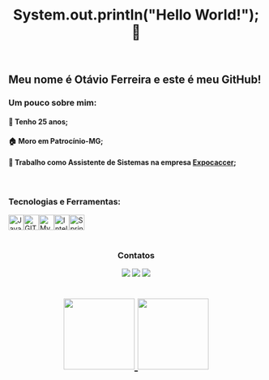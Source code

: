 #  <div align="center"> System.out.println("Hello World!");  :rocket: </div><br/>

## Meu nome é Otávio Ferreira e este é meu GitHub!

### Um pouco sobre mim: 

####  :hatching_chick: Tenho 25 anos;
####  :house: Moro em Patrocínio-MG; 
####  :office: Trabalho como Assistente de Sistemas na empresa [Expocaccer](https://expocaccer.com.br);
<br/>

### Tecnologias e Ferramentas:
<img src="https://cdn.jsdelivr.net/gh/devicons/devicon/icons/java/java-original.svg" width="30" height="30" title=Java /><img src="https://cdn.jsdelivr.net/gh/devicons/devicon/icons/git/git-plain.svg" width="30" height="30" title=GIT /><img src="https://cdn.jsdelivr.net/gh/devicons/devicon/icons/mysql/mysql-original.svg" width="30" height="30" title=MySQL /><img src="https://cdn.jsdelivr.net/gh/devicons/devicon/icons/intellij/intellij-plain.svg" width="30" height="30" title=IntelliJ /><img src="https://cdn.jsdelivr.net/gh/devicons/devicon/icons/spring/spring-plain.svg" width="30" height="30" title=Spring />
<br/><br/>

### <div align="center">Contatos</div>
<div align="center">
<a href="https://www.linkedin.com/in/otvferreira" target="_blank"><img src="https://img.shields.io/badge/-LinkedIn-%230077B5?style=for-the-badge&logo=linkedin&logoColor=white" target="_blank"></a>  
<a href="https://instagram.com/otvferreira" target="_blank"><img src="https://img.shields.io/badge/-Instagram-%23E4405F?style=for-the-badge&logo=instagram&logoColor=white" target="_blank"></a>
<a href = "mailto:ottvferreira@gmail.com"><img src="https://img.shields.io/badge/Gmail-D14836?style=for-the-badge&logo=gmail&logoColor=white" target="_blank"></a> 
</div>

<h1 align="center"><div>
<a href="https://github.com/otvferreira">
<img height="140em" src="https://github-readme-stats.vercel.app/api/top-langs/?username=otvferreira&layout=compact&langs_count=7&theme=github_dark"/>
<img height="140em" src="https://github-readme-stats.vercel.app/api?username=otvferreira&show_icons=true&theme=github_dark&include_all_commits=true&count_private=true"/>
</div><h1 />
          
          

        
          



<!--
**otvferreira/otvferreira** is a ✨ _special_ ✨ repository because its `README.md` (this file) appears on your GitHub profile.

Here are some ideas to get you started:

- 🔭 I’m currently working on ...
- 🌱 I’m currently learning ...
- 👯 I’m looking to collaborate on ...
- 🤔 I’m looking for help with ...
- 💬 Ask me about ...
- 📫 How to reach me: ...
- 😄 Pronouns: ...
- ⚡ Fun fact: ...
-->
